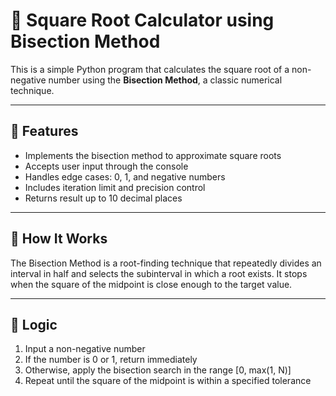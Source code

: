 # 🧮 Square Root Calculator using Bisection Method

This is a simple Python program that calculates the square root of a non-negative number using the **Bisection Method**, a classic numerical technique.

---

## 🚀 Features

- Implements the bisection method to approximate square roots
- Accepts user input through the console
- Handles edge cases: 0, 1, and negative numbers
- Includes iteration limit and precision control
- Returns result up to 10 decimal places

---

## 📌 How It Works

The Bisection Method is a root-finding technique that repeatedly divides an interval in half and selects the subinterval in which a root exists. It stops when the square of the midpoint is close enough to the target value.

---

## 🧠 Logic

1. Input a non-negative number
2. If the number is 0 or 1, return immediately
3. Otherwise, apply the bisection search in the range [0, max(1, N)]
4. Repeat until the square of the midpoint is within a specified tolerance


